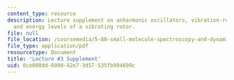 ```yaml
---
content_type: resource
description: Lecture supplement on anharmonic oscillators, vibration-rotation interaction,
  and energy levels of a vibrating rotor.
file: null
file_location: /coursemedia/5-80-small-molecule-spectroscopy-and-dynamics-fall-2008/0ce088dd609842e73d57535fb994699c_03s_anoscvibrot.pdf
file_type: application/pdf
resourcetype: Document
title: 'Lecture #3 Supplement'
uid: 0ce088dd-6098-42e7-3d57-535fb994699c
---
```

